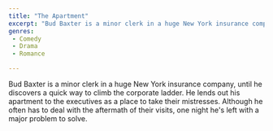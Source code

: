 ```yaml
---
title: "The Apartment"
excerpt: "Bud Baxter is a minor clerk in a huge New York insurance company, until he discovers a quick way to climb the corporate ladder. He lends out his apartme..."
genres: 
 - Comedy
 - Drama
 - Romance

---
```


Bud Baxter is a minor clerk in a huge New York insurance company, until he discovers a quick way to climb the corporate ladder. He lends out his apartment to the executives as a place to take their mistresses. Although he often has to deal with the aftermath of their visits, one night he's left with a major problem to solve.
